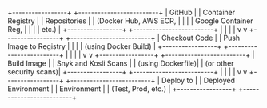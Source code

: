 +-----------------+          +-------------------------+
| GitHub          |          | Container Registry       |
| Repositories    |          | (Docker Hub, AWS ECR,    |
|                 |          |  Google Container Reg,   |
|                 |          |  etc.)                   |
+-----------------+          +-------------------------+
        |                            |
        |                            |
        v                            v
+-----------------+          +-------------------------+
| Checkout Code   |          | Push Image to Registry   |
|                 |          | (using Docker Build)     |
+-----------------+          +-------------------------+
        |                            |
        |                            |
        v                            v
+-----------------+          +-------------------------+
| Build Image     |          | Snyk and Kosli Scans      |
| (using Dockerfile)|         | (or other security scans)|
+-----------------+          +-------------------------+
        |                            |
        |                            |
        v                            v
+-----------------+          +-------------------------+
| Deploy to       |          | Deployed Environment     |
| Environment     |          | (Test, Prod, etc.)       |
+-----------------+          +-------------------------+
